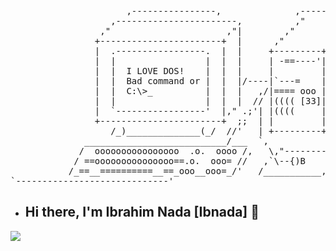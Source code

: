<pre>  
                      ,----------------,              ,---------,
                   ,-----------------------,          ,"        ,"|
                 ,"                      ,"|        ,"        ,"  |
                +-----------------------+  |      ,"        ,"    |
                |  .-----------------.  |  |     +---------+      |
                |  |                 |  |  |     | -==----'|      |
                |  |  I LOVE DOS!    |  |  |     |         |      |
                |  |  Bad command or |  |  |/----|`---=    |      |
                |  |  C:\>_          |  |  |   ,/|==== ooo |      ;
                |  |                 |  |  |  // |(((( [33]|    ,"
                |  `-----------------'  |," .;'| |((((     |  ,"
                +-----------------------+  ;;  | |         |,"     -Kevin Lam-
                   /_)______________(_/  //'   | +---------+
              ___________________________/___  `,
             /  oooooooooooooooo  .o.  oooo /,   \,"-----------
            / ==ooooooooooooooo==.o.  ooo= //   ,`\--{)B     ,"
           /_==__==========__==_ooo__ooo=_/'   /___________,"
`-----------------------------'
</pre>

- ## Hi there, I'm Ibrahim Nada [Ibnada] 👋 


![](https://badge.mediaplus.ma/binary/ibnada)

